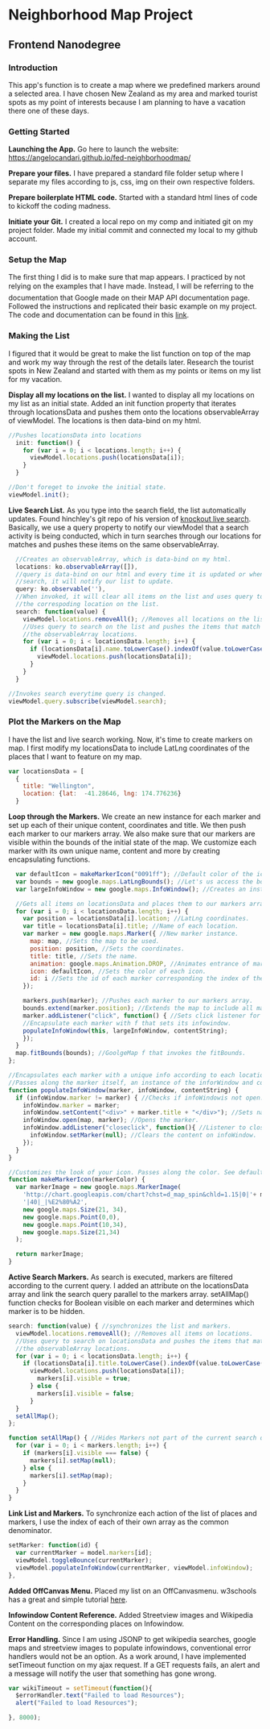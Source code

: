 # Neighborhood Map Project
## Frontend Nanodegree
### Introduction
This app's function is to create a map where we predefined markers around
a selected area. I have chosen New Zealand as my area and marked tourist spots
as my point of interests because I am planning to have a vacation there one
of these days.

### Getting Started
**Launching the App.** Go here to launch the website: https://angelocandari.github.io/fed-neighborhoodmap/

**Prepare your files.** I have prepared a standard file folder setup where I
separate my files according to js, css, img on their own respective folders.

**Prepare boilerplate HTML code.** Started with a standard html lines of code
to kickoff the coding madness.

**Initiate your Git.** I created a local repo on my comp and initiated git on
my project folder. Made my initial commit and connected my local to my github
account.

### Setup the Map
The first thing I did is to make sure that map appears. I practiced by not
relying on the examples that I have made. Instead, I will be referring to the
documentation that Google made on their MAP API documentation page. Followed
the instructions and replicated their basic example on my project. The code
and documentation can be found in this [link](https://developers.google.com/maps/documentation/javascript/tutorial).

### Making the List
I figured that it would be great to make the list function on top of the map
and work my way through the rest of the details later. Research the tourist
spots in New Zealand and started with them as my points or items on my list
for my vacation.

**Display all my locations on the list.** I wanted to display all my locations
on my list as an initial state. Added an init function property that iterates
through locationsData and pushes them onto the locations observableArray of
viewModel. The locations is then data-bind on my html.

```javascript
//Pushes locationsData into locations
  init: function() {
    for (var i = 0; i < locations.length; i++) {
      viewModel.locations.push(locationsData[i]);
    }
  }
```
```javascript
//Don't foreget to invoke the initial state.
viewModel.init();
```

**Live Search List.** As you type into the search field, the list automatically
updates. Found hinchley's git repo of his version of
[knockout live search](https://gist.github.com/hinchley/5973926).
Basically, we use a query property to notify our viewModel that a search
activity is being conducted, which in turn searches through our locations
for matches and pushes these items on the same observableArray.

```javascript
  //Creates an observableArray, which is data-bind on my html.
  locations: ko.observableArray([]),
  //query is data-bind on our html and every time it is updated or when we do a
  //search, it will notify our list to update.
  query: ko.observable(''),
  //When invoked, it will clear all items on the list and uses query to display
  //the correspoding location on the list.
  search: function(value) {
    viewModel.locations.removeAll(); //Removes all locations on the list.
    //Uses query to search on the list and pushes the items that match to
    //the observableArray locations.
    for (var i = 0; i < locationsData.length; i++) {
      if (locationsData[i].name.toLowerCase().indexOf(value.toLowerCase()) >=0) {
        viewModel.locations.push(locationsData[i]);
      }
    }
  }
```

```javascript
//Invokes search everytime query is changed.
viewModel.query.subscribe(viewModel.search);
```

### Plot the Markers on the Map
I have the list and live search working. Now, it's time to create markers on
map. I first modify my locationsData to include LatLng coordinates of the
places that I want to feature on my map.

```javascript
var locationsData = [
  {
    title: "Wellington",
    location: {lat:  -41.28646, lng: 174.776236}
  }
```

**Loop through the Markers.** We create an new instance for each marker and set
up each of their unique content, coordinates and title. We then push each
marker to our markers array. We also make sure that our markers are visible
within the bounds of the initial state of the map. We customize each marker
with its own unique name, content and more by creating encapsulating functions.

```javascript
  var defaultIcon = makeMarkerIcon("0091ff"); //Default color of the icon.
  var bounds = new google.maps.LatLngBounds(); //Let's us access the bounds f.
  var largeInfoWindow = new google.maps.InfoWindow(); //Creates an instance.

  //Gets all items on locationsData and places them to our markers array.
  for (var i = 0; i < locationsData.length; i++) {
    var position = locationsData[i].location; //LatLng coordinates.
    var title = locationsData[i].title; //Name of each location.
    var marker = new google.maps.Marker({ //New marker instance.
      map: map, //Sets the map to be used.
      position: position, //Sets the coordinates.
      title: title, //Sets the name.
      animation: google.maps.Animation.DROP, //Animates entrance of markers.
      icon: defaultIcon, //Sets the color of each icon.
      id: i //Sets the id of each marker corresponding the index of the markers.
    });

    markers.push(marker); //Pushes each marker to our markers array.
    bounds.extend(marker.position); //Extends the map to include all markers.
    marker.addListener("click", function() { //Sets click listener for markers.
    //Encapsulate each marker with f that sets its infowindow.
    populateInfoWindow(this, largeInfoWindow, contentString);
    });
  }
  map.fitBounds(bounds); //GoolgeMap f that invokes the fitBounds.
};

//Encapsulates each marker with a unique info according to each location.
//Passes along the marker itself, an instance of the inforWindow and content.
function populateInfoWindow(marker, infoWindow, contentString) {
  if (infoWindow.marker != marker) { //Checks if infoWindowis not open.
    infoWindow.marker = marker;
    infoWindow.setContent("<div>" + marker.title + "</div>"); //Sets name.
    infoWindow.open(map, marker); //Opens the marker.
    infoWindow.addListener("closeclick", function(){ //Listener to close info.
      infoWindow.setMarker(null); //Clears the content on infoWindow.
    });
  }
}

//Customizes the look of your icon. Passes along the color. See defaultIcon.
function makeMarkerIcon(markerColor) {
  var markerImage = new google.maps.MarkerImage(
    'http://chart.googleapis.com/chart?chst=d_map_spin&chld=1.15|0|'+ markerColor +
    '|40|_|%E2%80%A2',
    new google.maps.Size(21, 34),
    new google.maps.Point(0,0),
    new google.maps.Point(10,34),
    new google.maps.Size(21,34)
  );

  return markerImage;
}
```

**Active Search Markers.** As search is executed, markers are filtered according
to the current query. I added an attribute on the locationsData array and link
the search query parallel to the markers array. setAllMap() function checks for
Boolean visible on each marker and determines which marker is to be hidden.

```javascript
search: function(value) { //synchronizes the list and markers.
  viewModel.locations.removeAll(); //Removes all items on locations.
  //Uses query to search on locationsData and pushes the items that match to
  //the observableArray locations.
  for (var i = 0; i < locationsData.length; i++) {
    if (locationsData[i].title.toLowerCase().indexOf(value.toLowerCase()) >=0) {
      viewModel.locations.push(locationsData[i]);
        markers[i].visible = true;
      } else {
        markers[i].visible = false;
      }
  }
  setAllMap();
};

function setAllMap() { //Hides Markers not part of the current search query
  for (var i = 0; i < markers.length; i++) {
    if (markers[i].visible === false) {
      markers[i].setMap(null);
    } else {
      markers[i].setMap(map);
    }
  }
}
```

**Link List and Markers.** To synchronize each action of the list of places and
markers, I use the index of each of their own array as the common denominator.


```javascript
setMarker: function(id) {
  var currentMarker = model.markers[id];
  viewModel.toggleBounce(currentMarker);
  viewModel.populateInfoWindow(currentMarker, viewModel.infoWindow);
},
```

**Added OffCanvas Menu.** Placed my list on an OffCanvasmenu. w3schools has a
great and simple tutorial [here](https://www.w3schools.com/howto/howto_js_off-canvas.asp).


**Infowindow Content Reference.** Added Streetview images and Wikipedia Content
 on the corresponding places on Infowindow.

**Error Handling.** Since I am using JSONP to get wikipedia searches, google
maps and streetview images to populate infowindows, conventional error handlers
would not be an option. As a work around, I have implemented setTimeout function
on my ajax request. If a GET requests fails, an alert and a message will notify
the user that something has gone wrong.

```javascript
var wikiTimeout = setTimeout(function(){
  $errorHandler.text("Failed to load Resources");
  alert("Failed to load Resources");

}, 8000);
```
